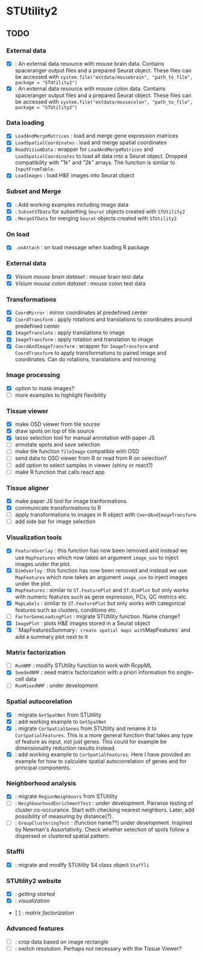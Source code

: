 # STUtility2

## TODO

### External data

- [x] : An external data resource with mouse brain data. Contains spaceranger output files and a prepared Seurat object. These 
files can be accessed with `system.file("extdata/mousebrain", "path_to_file", package = "STUtility2")` 
- [x] : An external data resource with mouse colon data. Contains spaceranger output files and a prepared Seurat object. These 
files can be accessed with `system.file("extdata/mousecolon", "path_to_file", package = "STUtility2")`

### Data loading

- [x] `LoadAndMergeMatrices` : load and merge gene expression matrices
- [x] `LoadSpatialCoordinates` : load and merge spatial coordinates
- [x] `ReadVisiumData` : wrapper for `LoadAndMergeMatrices` and `LoadSpatialCoordinates` to load all data into a Seurat object. Dropped 
compatibility with "1k" and "2k" arrays. The function is similar to `InputFromTable`.
- [x] `LoadImages` : load H&E images into Seurat object

### Subset and Merge

- [x] : Add working examples including image data
- [x] : `SubsetSTData` for subsetting `Seurat` objects created with `STUtility2`
- [x] : `MergeSTData` for merging `Seurat` objects created with `STUtility2`

### On load

- [x] `.onAttach` : on load message when loading R package

### External data

- [x] _Visium mouse brain dataset_ : mouse brain test data 
- [x] _Visium mouse colon dataset_ : mouse colon test data

### Transformations

- [x] `CoordMirror` : mirror coordinates at predefined center
- [x] `CoordTransform` : apply rotations and translations to coordinates 
around predefined center
- [x] `ImageTranslate` : apply translations to image
- [x] `ImageTransform` : apply rotation and translation to image
- [x] `CoordAndImageTransform` : wrapper for `ImageTransform` and 
`CoordTransform` to apply transformations to paired image and coordinates. 
Can do rotations, translations and mirroring

### Image processing

- [x] option to mask images? 
- [ ] more examples to highlight flexibility

### Tissue viewer

- [x] make OSD viewer from tile sourse
- [x] draw spots on top of tile source
- [x] lasso selection tool for manual annotation with paper JS
- [ ] annotate spots and save selection
- [ ] make tile function `TileImage` compatible with OSD
- [ ] send data to OSD viewer from R or read from R on selection?
- [ ] add option to select samples in viewer (shiny or react?)
- [ ] make R function that calls react app

### Tissue aligner

- [x] make paper JS tool for image tranformations
- [x] communicate transformations to R
- [ ] apply transformations to images in R object with `CoordAndImageTransform`
- [ ] add side bar for image selection

### Visualization tools
 
- [x] `FeatureOverlay` : this function has now been removed and instead we use `MapFeatures` which now takes an argument
`image_use` to inject images under the plot.
- [x] `DimOverlay` : this function has now been removed and instead we use `MapFeatures` which now takes an argument
`image_use` to inject images under the plot.
- [x] `MapFeatures` : similar to `ST.FeaturePlot` and `ST.DimPlot` but only works with numeric features such as
gene expression, PCs, QC metrics etc.
- [x] `MapLabels` : similar to `ST.FeaturePlot` but only works with categorical features such as
clusters, conditions etc.
- [ ] `FactorGeneLoadingPlot` : migrate STUtility function. Name change?
- [x] `ImagePlot` : plots H&E images stored in a Seurat object
- [x] ``MapFeaturesSummary` : create spatial maps with `MapFeatures` and add a summary plot next to it

### Matrix factorization

- [ ] `RunNMF` : modify STUtility function to work with RcppML
- [x] `SeededNMF` : seed matrix factorization with a priori information fro single-cell data
- [ ] `RunMixedNMF` : under development

### Spatial autocorelation

- [x] : migrate `GetSpatNet` from STUtility
- [x] : add working example to `GetSpatNet`
- [x] : migrate `CorSpatialGenes` from STUtility and rename it to `CorSpatialFeatures`. This is a 
more general function that takes any type of feature as input, not just genes. This could for 
example be dimensionality reduction results instead.
- [x] : add working example to `CorSpatialFeatures`. Here I have provided an example for how to 
calculate spatial autocorrelation of genes and for principal components.

### Neighborhood analysis

- [x] : migrate `RegionNeighbours` from STUtility
- [ ] : `NeighbourhoodEnrichmentTest` : under development. Pairwise testing of cluster co-occurance. Start with checking nearest neighbors. Later, add possibility of measuring by distance(?).
- [ ] : `GroupClusteringTest` : (function name??) under development. Inspired by Newman's Assortativity. Check whether selection of spots follow a dispersed or clustered spatial pattern.

### Staffli

- [x] : migrate and modify STUtility S4 class object `Staffli`

### STUtility2 website

- [x] : _getting started_
- [x] : _visualization_
- [ ] : _matrix factorization_

### Advanced features

- [ ] : crop data based on image rectangle
- [ ] : switch resolution. Perhaps not necessary with the Tissue Viewer?
